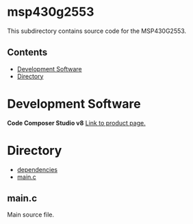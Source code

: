 # msp430g2553
This subdirectory contains source code for the MSP430G2553.

## Contents
* [Development Software](#development-software)
* [Directory](#directory)

# Development Software
**Code Composer Studio v8** [Link to product page.](http://www.ti.com/tool/CCSTUDIO)

# Directory
* [dependencies](dependencies/)
* [main.c](main.c)

## main.c
Main source file.
